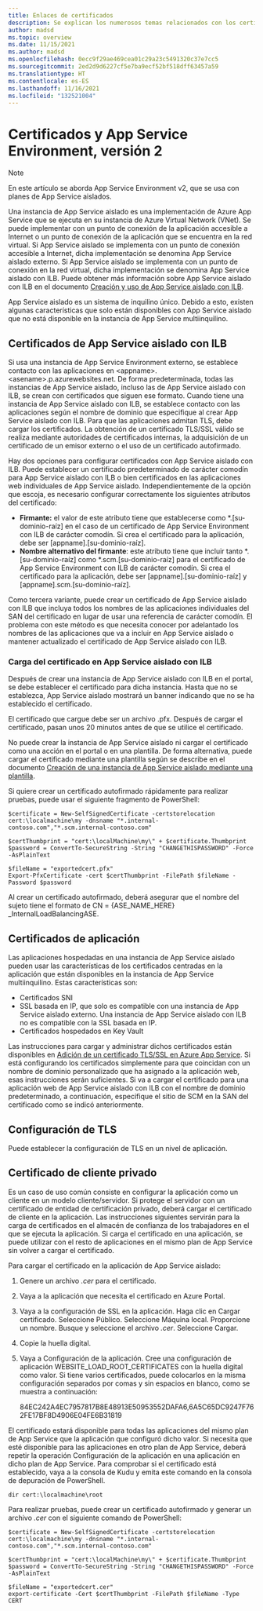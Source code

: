 ```yaml
---
title: Enlaces de certificados
description: Se explican los numerosos temas relacionados con los certificados en una instancia de App Service Environment, versión 2. Obtenga información sobre cómo funcionan los enlaces de certificados en las aplicaciones de un solo inquilino de App Service Environment.
author: madsd
ms.topic: overview
ms.date: 11/15/2021
ms.author: madsd
ms.openlocfilehash: 0ecc9f29ae469cea01c29a23c5491320c37e7cc5
ms.sourcegitcommit: 2ed2d9d6227cf5e7ba9ecf52bf518dff63457a59
ms.translationtype: HT
ms.contentlocale: es-ES
ms.lasthandoff: 11/16/2021
ms.locfileid: "132521004"
---
```

# <a name="certificates-and-the-app-service-environment-v2"></a>Certificados y App Service Environment, versión 2
> [!NOTE]
> En este artículo se aborda App Service Environment v2, que se usa con planes de App Service aislados.
> 
Una instancia de App Service aislado es una implementación de Azure App Service que se ejecuta en su instancia de Azure Virtual Network (VNet). Se puede implementar con un punto de conexión de la aplicación accesible a Internet o un punto de conexión de la aplicación que se encuentra en la red virtual. Si App Service aislado se implementa con un punto de conexión accesible a Internet, dicha implementación se denomina App Service aislado externo. Si App Service aislado se implementa con un punto de conexión en la red virtual, dicha implementación se denomina App Service aislado con ILB. Puede obtener más información sobre App Service aislado con ILB en el documento [Creación y uso de App Service aislado con ILB](./create-ilb-ase.md).

App Service aislado es un sistema de inquilino único. Debido a esto, existen algunas características que solo están disponibles con App Service aislado que no está disponible en la instancia de App Service multiinquilino. 

## <a name="ilb-ase-certificates"></a>Certificados de App Service aislado con ILB 

Si usa una instancia de App Service Environment externo, se establece contacto con las aplicaciones en &lt;appname&gt;.&lt;asename&gt;.p.azurewebsites.net. De forma predeterminada, todas las instancias de App Service aislado, incluso las de App Service aislado con ILB, se crean con certificados que siguen ese formato. Cuando tiene una instancia de App Service aislado con ILB, se establece contacto con las aplicaciones según el nombre de dominio que especifique al crear App Service aislado con ILB. Para que las aplicaciones admitan TLS, debe cargar los certificados. La obtención de un certificado TLS/SSL válido se realiza mediante autoridades de certificados internas, la adquisición de un certificado de un emisor externo o el uso de un certificado autofirmado. 

Hay dos opciones para configurar certificados con App Service aislado con ILB.  Puede establecer un certificado predeterminado de carácter comodín para App Service aislado con ILB o bien certificados en las aplicaciones web individuales de App Service aislado.  Independientemente de la opción que escoja, es necesario configurar correctamente los siguientes atributos del certificado:

- **Firmante:** el valor de este atributo tiene que establecerse como *.[su-dominio-raíz] en el caso de un certificado de App Service Environment con ILB de carácter comodín. Si crea el certificado para la aplicación, debe ser [appname].[su-dominio-raíz].
- **Nombre alternativo del firmante**: este atributo tiene que incluir tanto *.[su-dominio-raíz] como *.scm.[su-dominio-raíz] para el certificado de App Service Environment con ILB de carácter comodín. Si crea el certificado para la aplicación, debe ser [appname].[su-dominio-raíz] y [appname].scm.[su-dominio-raíz].

Como tercera variante, puede crear un certificado de App Service aislado con ILB que incluya todos los nombres de las aplicaciones individuales del SAN del certificado en lugar de usar una referencia de carácter comodín. El problema con este método es que necesita conocer por adelantado los nombres de las aplicaciones que va a incluir en App Service aislado o mantener actualizado el certificado de App Service aislado con ILB.

### <a name="upload-certificate-to-ilb-ase"></a>Carga del certificado en App Service aislado con ILB 

Después de crear una instancia de App Service aislado con ILB en el portal, se debe establecer el certificado para dicha instancia. Hasta que no se establezca, App Service aislado mostrará un banner indicando que no se ha establecido el certificado.  

El certificado que cargue debe ser un archivo .pfx. Después de cargar el certificado, pasan unos 20 minutos antes de que se utilice el certificado. 

No puede crear la instancia de App Service aislado ni cargar el certificado como una acción en el portal o en una plantilla. De forma alternativa, puede cargar el certificado mediante una plantilla según se describe en el documento [Creación de una instancia de App Service aislado mediante una plantilla](./create-from-template.md).  

Si quiere crear un certificado autofirmado rápidamente para realizar pruebas, puede usar el siguiente fragmento de PowerShell:

```azurepowershell-interactive
$certificate = New-SelfSignedCertificate -certstorelocation cert:\localmachine\my -dnsname "*.internal-contoso.com","*.scm.internal-contoso.com"

$certThumbprint = "cert:\localMachine\my\" + $certificate.Thumbprint
$password = ConvertTo-SecureString -String "CHANGETHISPASSWORD" -Force -AsPlainText

$fileName = "exportedcert.pfx"
Export-PfxCertificate -cert $certThumbprint -FilePath $fileName -Password $password
```

Al crear un certificado autofirmado, deberá asegurar que el nombre del sujeto tiene el formato de CN = {ASE_NAME_HERE} _InternalLoadBalancingASE.

## <a name="application-certificates"></a>Certificados de aplicación 

Las aplicaciones hospedadas en una instancia de App Service aislado pueden usar las características de los certificados centradas en la aplicación que están disponibles en la instancia de App Service multiinquilino. Estas características son:  

- Certificados SNI 
- SSL basada en IP, que solo es compatible con una instancia de App Service aislado externo.  Una instancia de App Service aislado con ILB no es compatible con la SSL basada en IP.
- Certificados hospedados en Key Vault 

Las instrucciones para cargar y administrar dichos certificados están disponibles en [Adición de un certificado TLS/SSL en Azure App Service](../configure-ssl-certificate.md).  Si está configurando los certificados simplemente para que coincidan con un nombre de dominio personalizado que ha asignado a la aplicación web, esas instrucciones serán suficientes. Si va a cargar el certificado para una aplicación web de App Service aislado con ILB con el nombre de dominio predeterminado, a continuación, especifique el sitio de SCM en la SAN del certificado como se indicó anteriormente. 

## <a name="tls-settings"></a>Configuración de TLS 

Puede establecer la configuración de TLS en un nivel de aplicación.  

## <a name="private-client-certificate"></a>Certificado de cliente privado 

Es un caso de uso común consiste en configurar la aplicación como un cliente en un modelo cliente/servidor. Si protege el servidor con un certificado de entidad de certificación privado, deberá cargar el certificado de cliente en la aplicación.  Las instrucciones siguientes servirán para la carga de certificados en el almacén de confianza de los trabajadores en el que se ejecuta la aplicación. Si carga el certificado en una aplicación, se puede utilizar con el resto de aplicaciones en el mismo plan de App Service sin volver a cargar el certificado.

Para cargar el certificado en la aplicación de App Service aislado:

1. Genere un archivo *.cer* para el certificado. 
2. Vaya a la aplicación que necesita el certificado en Azure Portal.
3. Vaya a la configuración de SSL en la aplicación. Haga clic en Cargar certificado. Seleccione Público. Seleccione Máquina local. Proporcione un nombre. Busque y seleccione el archivo *.cer*. Seleccione Cargar. 
4. Copie la huella digital.
5. Vaya a Configuración de la aplicación. Cree una configuración de aplicación WEBSITE_LOAD_ROOT_CERTIFICATES con la huella digital como valor. Si tiene varios certificados, puede colocarlos en la misma configuración separados por comas y sin espacios en blanco, como se muestra a continuación: 

    84EC242A4EC7957817B8E48913E50953552DAFA6,6A5C65DC9247F762FE17BF8D4906E04FE6B31819

El certificado estará disponible para todas las aplicaciones del mismo plan de App Service que la aplicación que configuró dicho valor. Si necesita que esté disponible para las aplicaciones en otro plan de App Service, deberá repetir la operación Configuración de la aplicación en una aplicación en dicho plan de App Service. Para comprobar si el certificado está establecido, vaya a la consola de Kudu y emita este comando en la consola de depuración de PowerShell.

```azurepowershell-interactive
dir cert:\localmachine\root
```

Para realizar pruebas, puede crear un certificado autofirmado y generar un archivo *.cer* con el siguiente comando de PowerShell: 

```azurepowershell-interactive
$certificate = New-SelfSignedCertificate -certstorelocation cert:\localmachine\my -dnsname "*.internal-contoso.com","*.scm.internal-contoso.com"

$certThumbprint = "cert:\localMachine\my\" + $certificate.Thumbprint
$password = ConvertTo-SecureString -String "CHANGETHISPASSWORD" -Force -AsPlainText

$fileName = "exportedcert.cer"
export-certificate -Cert $certThumbprint -FilePath $fileName -Type CERT
```
